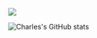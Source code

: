 <img src="https://capsule-render.vercel.app/api?type=waving&color=0:26dfc0,100:34b29d&height=180&section=header&text=Charles&animation=fadeIn&stroke=DBD7D2&strokeWidth=2&fontColor=ffffff&fontAlignY=36&fontSize=65&desc=PSJ03&descSize=25" />

![Charles's GitHub stats](https://github-readme-stats.vercel.app/api?username=PSJ03&show_icons=true)
